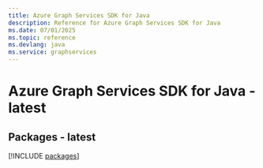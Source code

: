 ```yaml
---
title: Azure Graph Services SDK for Java
description: Reference for Azure Graph Services SDK for Java
ms.date: 07/01/2025
ms.topic: reference
ms.devlang: java
ms.service: graphservices
---
```

# Azure Graph Services SDK for Java - latest
## Packages - latest
[!INCLUDE [packages](graph-services-index.md)]